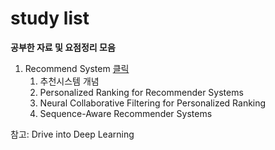 # study list
**공부한 자료 및 요점정리 모음**

1. Recommend System [클릭 ](https://drive.google.com/file/d/1IMbaYnSm2kBX6_1fiVyCRWlseDSaBb08/view?usp=sharing)
	1) 추천시스템 개념
	2) Personalized Ranking for Recommender Systems
	3) Neural Collaborative Filtering for Personalized Ranking
	4) Sequence-Aware Recommender Systems

참고: Drive into Deep Learning
<!--stackedit_data:
eyJoaXN0b3J5IjpbMTgxMDIxMzQ1NSw0Njg0NzkyNTddfQ==
-->